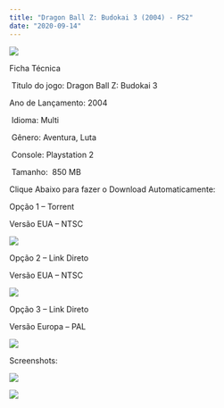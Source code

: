 ```yaml
---
title: "Dragon Ball Z: Budokai 3 (2004) - PS2"
date: "2020-09-14"
---
```


[![](https://1.bp.blogspot.com/-k5CbTAdvww8/X17QhzkRwEI/AAAAAAAAPIY/PG9997_VlHE6CQB9vfu3LU5qoIwMe-rbQCLcBGAsYHQ/s320/Screenshot_1.png)](https://1.bp.blogspot.com/-k5CbTAdvww8/X17QhzkRwEI/AAAAAAAAPIY/PG9997_VlHE6CQB9vfu3LU5qoIwMe-rbQCLcBGAsYHQ/s467/Screenshot_1.png)

Ficha Técnica

 Titulo do jogo: Dragon Ball Z: Budokai 3

Ano de Lançamento: 2004

 Idioma: Multi

 Gênero: Aventura, Luta

 Console: Playstation 2

 Tamanho:  850 MB

Clique Abaixo para fazer o Download Automaticamente:

Opção 1 – Torrent

Versão EUA – NTSC

[![](https://1.bp.blogspot.com/-gM_bieM_Xmg/X11OuuXJ_iI/AAAAAAAAO6I/YZCF0qruSJgINabjGnzop1wom3zhhl8BgCLcBGAsYHQ/s0/LETRA{40dcdfd0a3f176073d713beaee4fcd56db243ec708877a2e730ba987ecd6f1ab}2BPS2.png)](https://zee.gl/FoLMu)

Opção 2 – Link Direto

Versão EUA – NTSC

[![](https://1.bp.blogspot.com/-1h0psgcwSIc/X12Z4_-XFGI/AAAAAAAAO8I/Mc5GWgomPvky4bANZ291sPzxVFKXG0hcQCLcBGAsYHQ/s0/LINK.png)](https://zee.gl/c9YV0U4)

Opção 3 – Link Direto

Versão Europa – PAL

[![](https://1.bp.blogspot.com/-1h0psgcwSIc/X12Z4_-XFGI/AAAAAAAAO8I/Mc5GWgomPvky4bANZ291sPzxVFKXG0hcQCLcBGAsYHQ/s0/LINK.png)](https://zee.gl/SpJfTU)

Screenshots:

[![](https://1.bp.blogspot.com/-qYEW3XeLGg0/X17QgW2nRRI/AAAAAAAAPIQ/hEUEhbK-kPcd-sTBxHHx4MnCWqdD_m-XQCLcBGAsYHQ/w500-h375/hqdefault.jpg)](https://1.bp.blogspot.com/-qYEW3XeLGg0/X17QgW2nRRI/AAAAAAAAPIQ/hEUEhbK-kPcd-sTBxHHx4MnCWqdD_m-XQCLcBGAsYHQ/s480/hqdefault.jpg)

[![](https://1.bp.blogspot.com/-9SOGwNNIQw0/X17QhI2NXqI/AAAAAAAAPIU/4hrl4sE7xOo9pjXODEPu1DvwBKAw8CQGQCLcBGAsYHQ/w500-h375/611754-920505_20041012_002.jpg)](https://1.bp.blogspot.com/-9SOGwNNIQw0/X17QhI2NXqI/AAAAAAAAPIU/4hrl4sE7xOo9pjXODEPu1DvwBKAw8CQGQCLcBGAsYHQ/s640/611754-920505_20041012_002.jpg)
